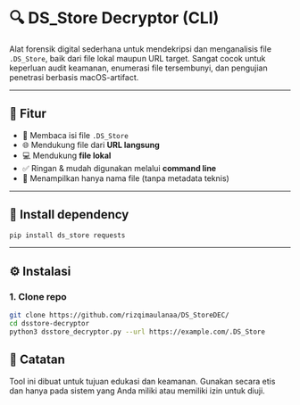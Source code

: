 # 🔍 DS_Store Decryptor (CLI)

Alat forensik digital sederhana untuk mendekripsi dan menganalisis file `.DS_Store`, baik dari file lokal maupun URL target. Sangat cocok untuk keperluan audit keamanan, enumerasi file tersembunyi, dan pengujian penetrasi berbasis macOS-artifact.

---

## 🚀 Fitur

- 🔎 Membaca isi file `.DS_Store`
- 🌐 Mendukung file dari **URL langsung**
- 💻 Mendukung **file lokal**
- ✅ Ringan & mudah digunakan melalui **command line**
- 📄 Menampilkan hanya nama file (tanpa metadata teknis)

---
## 🔧 Install dependency
```bash
pip install ds_store requests
```
---
## ⚙️ Instalasi
### 1. Clone repo
```bash
git clone https://github.com/rizqimaulanaa/DS_StoreDEC/
cd dsstore-decryptor
python3 dsstore_decryptor.py --url https://example.com/.DS_Store
```
## 📌 Catatan
Tool ini dibuat untuk tujuan edukasi dan keamanan. Gunakan secara etis dan hanya pada sistem yang Anda miliki atau memiliki izin untuk diuji.
